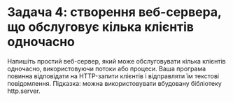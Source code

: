 # Задача 4: створення веб-сервера, що обслуговує кілька клієнтів одночасно

Напишіть простий веб-сервер, який може обслуговувати кілька клієнтів одночасно, 
використовуючи потоки або процеси. Ваша програма повинна відповідати на HTTP-запити клієнтів і відправляти їм текстові повідомлення.
Підказка: можна використовувати вбудовану бібліотеку http.server.
